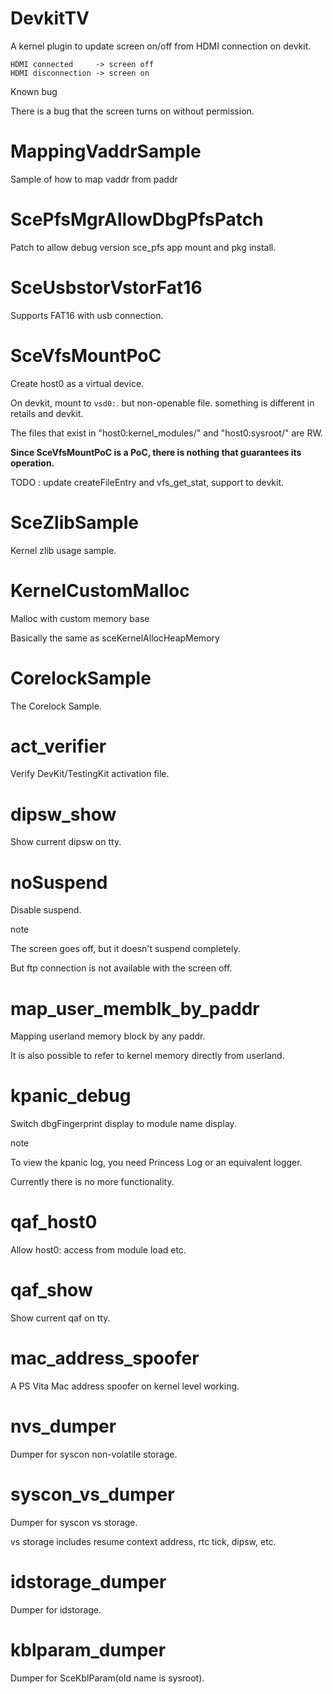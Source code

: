 # DevkitTV

A kernel plugin to update screen on/off from HDMI connection on devkit.

```
HDMI connected     -> screen off
HDMI disconnection -> screen on
```

Known bug

There is a bug that the screen turns on without permission.

# MappingVaddrSample

Sample of how to map vaddr from paddr

# ScePfsMgrAllowDbgPfsPatch

Patch to allow debug version sce_pfs app mount and pkg install. 

# SceUsbstorVstorFat16

Supports FAT16 with usb connection.

# SceVfsMountPoC

Create host0 as a virtual device.

On devkit, mount to `vsd0:`. but non-openable file. something is different in retails and devkit.

The files that exist in "host0:kernel_modules/" and "host0:sysroot/" are RW.

__Since SceVfsMountPoC is a PoC, there is nothing that guarantees its operation.__

TODO : update createFileEntry and vfs_get_stat, support to devkit.

# SceZlibSample

Kernel zlib usage sample.

# KernelCustomMalloc

Malloc with custom memory base

Basically the same as sceKernelAllocHeapMemory

# CorelockSample

The Corelock Sample.

# act_verifier

Verify DevKit/TestingKit activation file.

# dipsw_show

Show current dipsw on tty.

# noSuspend

Disable suspend.

note

The screen goes off, but it doesn't suspend completely.

But ftp connection is not available with the screen off.

# map_user_memblk_by_paddr

Mapping userland memory block by any paddr.

It is also possible to refer to kernel memory directly from userland.

# kpanic_debug

Switch dbgFingerprint display to module name display.

note

To view the kpanic log, you need Princess Log or an equivalent logger.

Currently there is no more functionality.

# qaf_host0

Allow host0: access from module load etc.

# qaf_show

Show current qaf on tty.

# mac_address_spoofer

A PS Vita Mac address spoofer on kernel level working.

# nvs_dumper

Dumper for syscon non-volatile storage.

# syscon_vs_dumper

Dumper for syscon vs storage.

vs storage includes resume context address, rtc tick, dipsw, etc.

# idstorage_dumper

Dumper for idstorage.

# kblparam_dumper

Dumper for SceKblParam(old name is sysroot).
